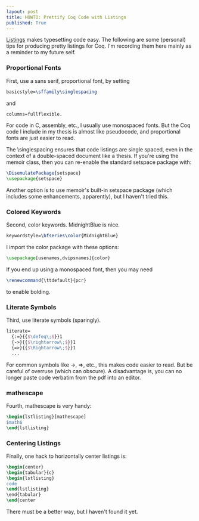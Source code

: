```yaml
---
layout: post
title: HOWTO: Prettify Coq Code with Listings
published: True
---
```


[Listings](http://www.ctan.org/pkg/listings) makes typesetting code easy. The following are some (personal) tips for producing pretty listings for Coq. I'm recording them here mainly as a reminder to my future self.

### Proportional Fonts
First, use a sans serif, proportional font, by setting

``` latex
basicstyle=\sffamily\singlespacing
```

and 

``` latex
columns=fullflexible.
```

For code in C, assembly, etc., I usually use monospaced fonts. But the Coq code I include in my thesis is almost like pseudocode, and proportional fonts are just easier to read.

The \singlespacing ensures that code listings are single spaced, even in the context of a double-spaced document like a thesis. If you're using the memoir class, then you can re-enable the standard setspace package with:

``` latex
\DisemulatePackage{setspace}
\usepackage{setspace}
```

Another option is to use memoir's built-in setspace package (which includes some enhancements, apparently), but I haven't tried this.

### Colored Keywords
Second, color keywords. MidnightBlue is nice.

``` latex
keywordstyle=\bfseries\color{MidnightBlue}
```

I import the color package with these options:

``` latex
\usepackage[usenames,dvipsnames]{color}
```

If you end up using a monospaced font, then you may need

``` latex
\renewcommand{\ttdefault}{pcr}
```

to enable bolding.

### Literate Symbols
Third, use literate symbols (sparingly). 

``` latex
literate=
  {:=}{{$\defeq\;$}}1
  {->}{{$\rightarrow\;$}}1
  {=>}{{$\Rightarrow\;$}}1
  ...
```

For common symbols like ->, =>, etc., this makes code easier to read. But be careful of overruse (which can obscure). A disadvantage is, you can no longer paste code verbatim from the pdf into an editor.

### mathescape
Fourth, mathescape is very handy: 

``` latex
\begin{lstlisting}[mathescape]
$math$
\end{lstlisting}
```

### Centering Listings
Finally, one hack to horizontally center listings is:

``` latex
\begin{center}
\begin{tabular}{c}
\begin{lstlisting}
code
\end{lstlisting}
\end{tabular}
\end{center
```

There must be a better way, but I haven't found it yet.
